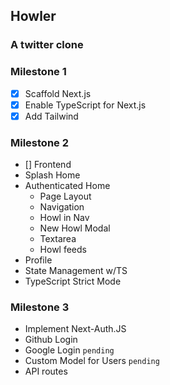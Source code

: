 ## Howler

### A twitter clone

### Milestone 1

- [x] Scaffold Next.js
- [x] Enable TypeScript for Next.js
- [x] Add Tailwind

### Milestone 2

- [] Frontend
- Splash Home
- Authenticated Home
  - Page Layout
  - Navigation
  - Howl in Nav
  - New Howl Modal
  - Textarea
  - Howl feeds
- Profile
- State Management w/TS
- TypeScript Strict Mode

### Milestone 3

- Implement Next-Auth.JS
- Github Login
- Google Login `pending`
- Custom Model for Users `pending`
- API routes
